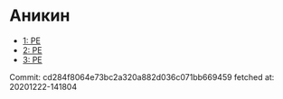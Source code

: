# Аникин
- [1: PE](1.md)
- [2: PE](2.md)
- [3: PE](3.md)

Commit: cd284f8064e73bc2a320a882d036c071bb669459
 fetched at: 20201222-141804
